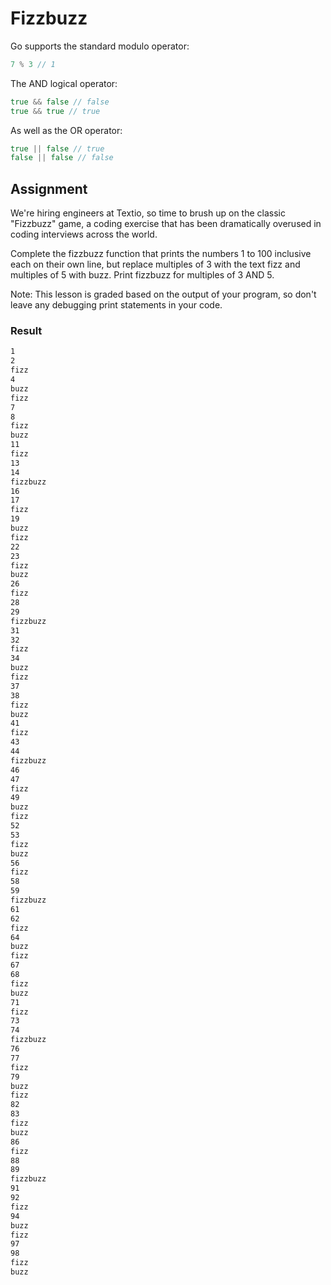 # Fizzbuzz

Go supports the standard modulo operator:
```go
7 % 3 // 1
```
The AND logical operator:
```go 
true && false // false
true && true // true
```
As well as the OR operator:
```go
true || false // true
false || false // false
```
## Assignment

We're hiring engineers at Textio, so time to brush up on the classic "Fizzbuzz" game, a coding exercise that has been dramatically overused in coding interviews across the world.

Complete the fizzbuzz function that prints the numbers 1 to 100 inclusive each on their own line, but replace multiples of 3 with the text fizz and multiples of 5 with buzz. Print fizzbuzz for multiples of 3 AND 5.

Note: This lesson is graded based on the output of your program, so don't leave any debugging print statements in your code.

### Result
```bash
1
2
fizz
4
buzz
fizz
7
8
fizz
buzz
11
fizz
13
14
fizzbuzz
16
17
fizz
19
buzz
fizz
22
23
fizz
buzz
26
fizz
28
29
fizzbuzz
31
32
fizz
34
buzz
fizz
37
38
fizz
buzz
41
fizz
43
44
fizzbuzz
46
47
fizz
49
buzz
fizz
52
53
fizz
buzz
56
fizz
58
59
fizzbuzz
61
62
fizz
64
buzz
fizz
67
68
fizz
buzz
71
fizz
73
74
fizzbuzz
76
77
fizz
79
buzz
fizz
82
83
fizz
buzz
86
fizz
88
89
fizzbuzz
91
92
fizz
94
buzz
fizz
97
98
fizz
buzz
```

